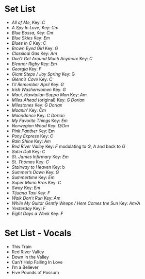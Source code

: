 # Set List

* *All of Me*, Key: *C*
* *A Spy In Love*, Key: *Cm*
* *Blue Bossa*, Key: *Cm*
* *Blue Skies*
Key: *Em*
* *Blues in C*
Key: *C*
* *Brown Eyed Girl*
Key: *G*
* *Classical Gas*
Key: *Am*
* *Don’t Get Around Much Anymore*
Key: *C*
* *Eleanor Rigby* 
Key: *Em*
* *Georgia*
Key: *F*
* *Giant Steps / Joy Spring*
Key: G
* *Glenn’s Cove*
Key: *C*
* *I’ll Remember April*
Key: *G*
* *Irish Washerwomen*
Key: *G*
* *Maui, Hawtaiian Suppa Man*
Key: *Am*
* *Miles Ahead* (original)
Key: *G Dorian*
* *Milestones*
Key: *G Dorian*
* *Moanin*’
Key: *Cm*
* *Moondance*
Key: *C Dorian*
* *My Favorite Things*
Key: *Em*
* *Norwegian Wood*
Key: *D/Dm*
* *Pink Panther* 
Key: Em
* *Pony Express*
Key: *C*
* *Rain Shine*
Key: *Am*
* *Red River Valley*
Key: *F* modulating to *G*, *A* and back to *G*
* *Satin Doll*
Key: *C*
* *St. James Infirmary*
Key: *Em*
* *St. Thomas*
Key: *C*
* *Stairway to Heaven*
Key: b
* *Summer’s Dawn*
Key: *G*
* *Summertime*
Key: *Em*
* *Super Mario Bros*
Key: *C*
* *Sway*
Key: *Em*
* *Tijuana Taxi*
Key: *F*
* *Walk Don’t Run*
Key: *Am*
* *While My Guitar Gently Weeps / Here Comes the Sun*
Key: *Am/A*
* *Yesterday*
Key: *F*
* *Eight Days a Week* 
Key: *F*

# Set List - Vocals
* This Train
* Red River Valley
* Down in the Valley
* Can’t Help Falling In Love
* I’m a Believer
* Five Pounds of Possum
